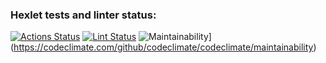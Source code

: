 ### Hexlet tests and linter status:
[![Actions Status](https://github.com/Nikon1624/frontend-project-lvl1/workflows/hexlet-check/badge.svg)](https://github.com/Nikon1624/frontend-project-lvl1/actions)
[![Lint Status](https://github.com/Nikon1624/frontend-project-lvl1/workflows/lint/badge.svg)](https://github.com/Nikon1624/frontend-project-lvl1/actions)
![Maintainability](https://api.codeclimate.com/v1/badges/a99a88d28ad37a79dbf6/maintainability)](https://codeclimate.com/github/codeclimate/codeclimate/maintainability)
